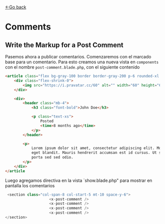 [<-Go back](/README.md)


# Comments

## Write the Markup for a Post Comment

Pasemos ahora a publicar comentarios. Comenzaremos con el marcado base para un comentario. Para esto creamos una nueva vista en `components` con el nombre `post-comment.blade.php`, con el siguiente contenido 

```html
<article class="flex bg-gray-100 border border-gray-200 p-6 rounded-xl space-x-4">
    <div class="flex-shrink-0">
        <img src="https://i.pravatar.cc/60" alt="" width="60" height="60" class="rounded-xl">
    </div>

    <div>
        <header class="mb-4">
            <h3 class="font-bold">John Doe</h3>

            <p class="text-xs">
                Posted
                <time>8 months ago</time>
            </p>
        </header>

        <p>
            Lorem ipsum dolor sit amet, consectetur adipiscing elit. Morbi viverra vehicula nisl
            eget blandit. Mauris hendrerit accumsan est id cursus. Ut sed elit at ligula tempor
            porta sed sed odio.
        </p>
    </div>
</article
```

Luego agregamos directiva en la vista `show.blade.php" para mostrar en pantalla los comentarios 

```php
 <section class="col-span-8 col-start-5 mt-10 space-y-6">
                    <x-post-comment />
                    <x-post-comment />
                    <x-post-comment />
                    <x-post-comment />
</section>
```

##

